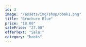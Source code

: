 ```yaml
---
id: 3
image: "/assets/img/shop/book1.png"
title: "Brochure Blue"
price: "18.00"
salePrice: "27.00"
offerText: "Sale!"
category: "books"
---
```

